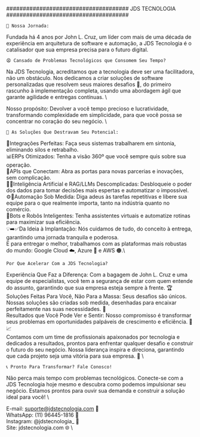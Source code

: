 #####################################  JDS TECNOLOGIA  #####################################

    🧩 Nossa Jornada:
Fundada há 4 anos por John L. Cruz, um líder com mais de uma década de experiência em arquitetura de software e automação, a JDS Tecnologia é o catalisador que sua empresa precisa para o futuro digital.

    😩 Cansado de Problemas Tecnológicos que Consomem Seu Tempo?
Na JDS Tecnologia, acreditamos que a tecnologia deve ser uma facilitadora, não um obstáculo. Nos dedicamos a criar soluções de software personalizadas que resolvem seus maiores desafios 🚀, do primeiro rascunho à implementação completa, usando uma abordagem ágil que garante agilidade e entregas contínuas. \

Nosso propósito: Devolver a você tempo precioso e lucratividade, transformando complexidade em simplicidade, para que você possa se concentrar no coração do seu negócio. \

    🔑 As Soluções Que Destravam Seu Potencial:
🤝Integrações Perfeitas: Faça seus sistemas trabalharem em sintonia, eliminando silos e retrabalho.\
📊ERPs Otimizados: Tenha a visão 360º que você sempre quis sobre sua operação. \
🔗APIs que Conectam: Abra as portas para novas parcerias e inovações, sem complicação. \
🧠✨Inteligência Artificial e RAG/LLMs Descomplicadas: Desbloqueie o poder dos dados para tomar decisões mais espertas e automatizar o impossível. \
⚙️🤖Automação Sob Medida: Diga adeus às tarefas repetitivas e libere sua equipe para o que realmente importa, tanto na indústria quanto no comércio. \
💬Bots e Robôs Inteligentes: Tenha assistentes virtuais e automatize rotinas para maximizar sua eficiência. \
💡➡️✅Da Ideia à Implantação: Nós cuidamos de tudo, do conceito à entrega, garantindo uma jornada tranquila e poderosa. \
E para entregar o melhor, trabalhamos com as plataformas mais robustas do mundo: Google Cloud ☁️, Azure 🔵 e AWS 🟠.\

    Por Que Acelerar Com a JDS Tecnologia?
Experiência Que Faz a Diferença: Com a bagagem de John L. Cruz e uma equipe de especialistas, você tem a segurança de estar com quem entende do assunto, garantindo que sua empresa esteja sempre à frente. 🏆 \
Soluções Feitas Para Você, Não Para a Massa: Seus desafios são únicos. Nossas soluções são criadas sob medida, desenhadas para encaixar perfeitamente nas suas necessidades. 🧵 \
Resultados que Você Pode Ver e Sentir: Nosso compromisso é transformar seus problemas em oportunidades palpáveis de crescimento e eficiência. 🌱📈 \
Contamos com um time de profissionais apaixonados por tecnologia e dedicados a resultados, prontos para enfrentar qualquer desafio e construir o futuro do seu negócio. Nossa liderança inspira e direciona, garantindo que cada projeto seja uma vitória para sua empresa. 🌟 \

    📞 Pronto Para Transformar? Fale Conosco!
Não perca mais tempo com problemas tecnológicos. Conecte-se com a JDS Tecnologia hoje mesmo e descubra como podemos impulsionar seu negócio. Estamos prontos para ouvir sua demanda e construir a solução ideal para você! \

E-mail: suporte@jdstecnologia.com 📧 \
WhatsApp: (11) 96445-1816 📱 \
Instagram: @jdstecnologia_ 📸 \
Site: jdstecnologia.com 🌐 \
